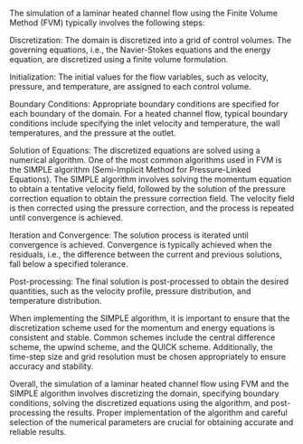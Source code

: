The simulation of a laminar heated channel flow using the Finite Volume Method (FVM) typically involves the following steps:

Discretization: The domain is discretized into a grid of control volumes. The governing equations, i.e., the Navier-Stokes equations and the energy equation, are discretized using a finite volume formulation.

Initialization: The initial values for the flow variables, such as velocity, pressure, and temperature, are assigned to each control volume.

Boundary Conditions: Appropriate boundary conditions are specified for each boundary of the domain. For a heated channel flow, typical boundary conditions include specifying the inlet velocity and temperature, the wall temperatures, and the pressure at the outlet.

Solution of Equations: The discretized equations are solved using a numerical algorithm. One of the most common algorithms used in FVM is the SIMPLE algorithm (Semi-Implicit Method for Pressure-Linked Equations). The SIMPLE algorithm involves solving the momentum equation to obtain a tentative velocity field, followed by the solution of the pressure correction equation to obtain the pressure correction field. The velocity field is then corrected using the pressure correction, and the process is repeated until convergence is achieved.

Iteration and Convergence: The solution process is iterated until convergence is achieved. Convergence is typically achieved when the residuals, i.e., the difference between the current and previous solutions, fall below a specified tolerance.

Post-processing: The final solution is post-processed to obtain the desired quantities, such as the velocity profile, pressure distribution, and temperature distribution.

When implementing the SIMPLE algorithm, it is important to ensure that the discretization scheme used for the momentum and energy equations is consistent and stable. Common schemes include the central difference scheme, the upwind scheme, and the QUICK scheme. Additionally, the time-step size and grid resolution must be chosen appropriately to ensure accuracy and stability.

Overall, the simulation of a laminar heated channel flow using FVM and the SIMPLE algorithm involves discretizing the domain, specifying boundary conditions, solving the discretized equations using the algorithm, and post-processing the results. Proper implementation of the algorithm and careful selection of the numerical parameters are crucial for obtaining accurate and reliable results.
